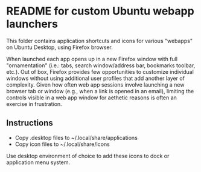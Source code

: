 # README for custom Ubuntu webapp launchers
This folder contains application shortcuts and icons for various "webapps" on Ubuntu Desktop, using Firefox browser.

When launched each app opens up in a new Firefox window with full "ornamentation" (i.e.: tabs, search window/address bar, bookmarks toolbar, etc.). Out of box, Firefox provides few opportunities to customize individual windows without using additional user profiles that add another layer of complexity. Given how often web app sessions involve launching a new browser tab or window (e.g., when a link is opened in an email), limiting the controls visible in a web app window for aethetic reasons is often an exercise in frustration.

## Instructions
* Copy .desktop files to ~/.local/share/applications 
* Copy icon files to ~/.local/share/icons

Use desktop environment of choice to add these icons to dock or application menu system.

